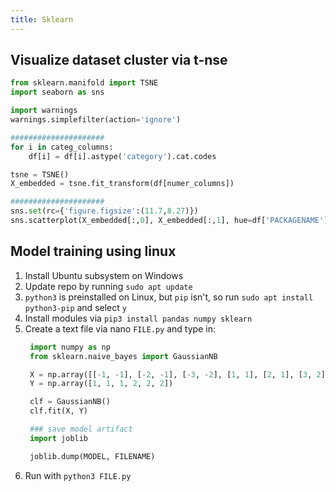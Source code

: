 ```yaml
---
title: Sklearn
---
```


## Visualize dataset cluster via t-nse
```python
from sklearn.manifold import TSNE
import seaborn as sns

import warnings
warnings.simplefilter(action='ignore')

#####################
for i in categ_columns:
    df[i] = df[i].astype('category').cat.codes

tsne = TSNE()
X_embedded = tsne.fit_transform(df[numer_columns])

#####################
sns.set(rc={'figure.figsize':(11.7,8.27)})
sns.scatterplot(X_embedded[:,0], X_embedded[:,1], hue=df['PACKAGENAME'], legend='full')
```

## Model training using linux
1. Install Ubuntu subsystem on Windows
2. Update repo by running `sudo apt update`
3. `python3` is preinstalled on Linux, but `pip` isn't, so run `sudo apt install python3-pip` and select `y`
4. Install modules via `pip3 install pandas numpy sklearn`
5. Create a text file via nano `FILE.py` and type in:
   ```python
    import numpy as np
    from sklearn.naive_bayes import GaussianNB

    X = np.array([[-1, -1], [-2, -1], [-3, -2], [1, 1], [2, 1], [3, 2]])
    Y = np.array([1, 1, 1, 2, 2, 2])

    clf = GaussianNB()
    clf.fit(X, Y)

    ### save model artifact
    import joblib

    joblib.dump(MODEL, FILENAME)
   ```
6. Run with `python3 FILE.py`

